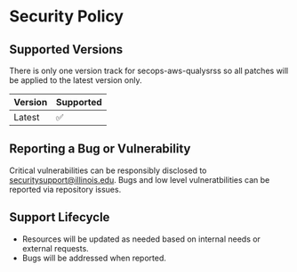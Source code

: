 # Security Policy

## Supported Versions

There is only one version track for secops-aws-qualysrss so all patches will be applied to the latest version only.

| Version | Supported          |
| ------- | ------------------ |
| Latest  | :white_check_mark: |

## Reporting a Bug or Vulnerability

Critical vulnerabilities can be responsibly disclosed to [securitysupport@illinois.edu](mailto:securitysupport@illinois.edu). Bugs and low level vulneratbilities can be reported via repository issues.

## Support Lifecycle

- Resources will be updated as needed based on internal needs or external requests.
- Bugs will be addressed when reported.

